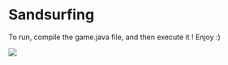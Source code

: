 # Sandsurfing

To run, compile the game.java file, and then execute it !
Enjoy :)

![](https://media.giphy.com/media/bc1HINLRP1qxq9HBEk/giphy.gif)

